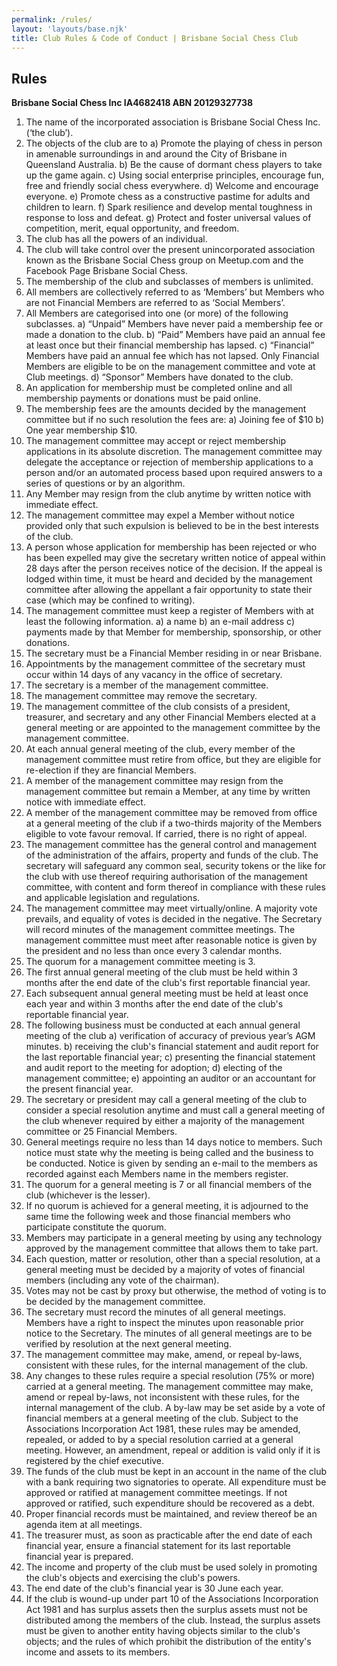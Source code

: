 ```yaml
---
permalink: /rules/
layout: 'layouts/base.njk'
title: Club Rules & Code of Conduct | Brisbane Social Chess Club
---
```


<section class="px-4 max-w-3xl">
  <h2 class="text-center text-xl md:text-2xl font-semibold text-indigo-200 mb-3">Rules</h2>
  <p class="text-center text-gray-200 mb-6">
    <strong>Brisbane Social Chess Inc IA4682418 ABN 20129327738</strong>
  </p>
  <ol class="list-decimal list-inside space-y-3 text-gray-100 text-sm leading-relaxed">
    <li>The name of the incorporated association is Brisbane Social Chess Inc. (‘the club’).</li>
    <li>
      The objects of the club are to a) Promote the playing of chess in person in amenable surroundings in and around the City of
      Brisbane in Queensland Australia. b) Be the cause of dormant chess players to take up the game again. c) Using social
      enterprise principles, encourage fun, free and friendly social chess everywhere. d) Welcome and encourage everyone. e) Promote
      chess as a constructive pastime for adults and children to learn. f) Spark resilience and develop mental toughness in response
      to loss and defeat. g) Protect and foster universal values of competition, merit, equal opportunity, and freedom.
    </li>
    <li>The club has all the powers of an individual.</li>
    <li>
      The club will take control over the present unincorporated association known as the Brisbane Social Chess group on Meetup.com
      and the Facebook Page Brisbane Social Chess.
    </li>
    <li>The membership of the club and subclasses of members is unlimited.</li>
    <li>
      All members are collectively referred to as ‘Members’ but Members who are not Financial Members are referred to as ‘Social
      Members’.
    </li>
    <li>
      All Members are categorised into one (or more) of the following subclasses. a) “Unpaid” Members have never paid a membership
      fee or made a donation to the club. b) “Paid” Members have paid an annual fee at least once but their financial membership has
      lapsed. c) “Financial” Members have paid an annual fee which has not lapsed. Only Financial Members are eligible to be on the
      management committee and vote at Club meetings. d) “Sponsor” Members have donated to the club.
    </li>
    <li>An application for membership must be completed online and all membership payments or donations must be paid online.</li>
    <li>
      The membership fees are the amounts decided by the management committee but if no such resolution the fees are: a) Joining fee
      of $10 b) One year membership $10.
    </li>
    <li>
      The management committee may accept or reject membership applications in its absolute discretion. The management committee may
      delegate the acceptance or rejection of membership applications to a person and/or an automated process based upon required
      answers to a series of questions or by an algorithm.
    </li>
    <li>Any Member may resign from the club anytime by written notice with immediate effect.</li>
    <li>
      The management committee may expel a Member without notice provided only that such expulsion is believed to be in the best
      interests of the club.
    </li>
    <li>
      A person whose application for membership has been rejected or who has been expelled may give the secretary written notice of
      appeal within 28 days after the person receives notice of the decision. If the appeal is lodged within time, it must be heard
      and decided by the management committee after allowing the appellant a fair opportunity to state their case (which may be
      confined to writing).
    </li>
    <li>
      The management committee must keep a register of Members with at least the following information. a) a name b) an e-mail
      address c) payments made by that Member for membership, sponsorship, or other donations.
    </li>
    <li>The secretary must be a Financial Member residing in or near Brisbane.</li>
    <li>
      Appointments by the management committee of the secretary must occur within 14 days of any vacancy in the office of secretary.
    </li>
    <li>The secretary is a member of the management committee.</li>
    <li>The management committee may remove the secretary.</li>
    <li>
      The management committee of the club consists of a president, treasurer, and secretary and any other Financial Members elected
      at a general meeting or are appointed to the management committee by the management committee.
    </li>
    <li>
      At each annual general meeting of the club, every member of the management committee must retire from office, but they are
      eligible for re-election if they are financial Members.
    </li>
    <li>
      A member of the management committee may resign from the management committee but remain a Member, at any time by written
      notice with immediate effect.
    </li>
    <li>
      A member of the management committee may be removed from office at a general meeting of the club if a two-thirds majority of
      the Members eligible to vote favour removal. If carried, there is no right of appeal.
    </li>
    <li>
      The management committee has the general control and management of the administration of the affairs, property and funds of
      the club. The secretary will safeguard any common seal, security tokens or the like for the club with use thereof requiring
      authorisation of the management committee, with content and form thereof in compliance with these rules and applicable
      legislation and regulations.
    </li>
    <li>
      The management committee may meet virtually/online. A majority vote prevails, and equality of votes is decided in the
      negative. The Secretary will record minutes of the management committee meetings. The management committee must meet after
      reasonable notice is given by the president and no less than once every 3 calendar months.
    </li>
    <li>The quorum for a management committee meeting is 3.</li>
    <li>
      The first annual general meeting of the club must be held within 3 months after the end date of the club's first reportable
      financial year.
    </li>
    <li>
      Each subsequent annual general meeting must be held at least once each year and within 3 months after the end date of the
      club's reportable financial year.
    </li>
    <li>
      The following business must be conducted at each annual general meeting of the club a) verification of accuracy of previous
      year’s AGM minutes. b) receiving the club's financial statement and audit report for the last reportable financial year; c)
      presenting the financial statement and audit report to the meeting for adoption; d) electing of the management committee; e)
      appointing an auditor or an accountant for the present financial year.
    </li>
    <li>
      The secretary or president may call a general meeting of the club to consider a special resolution anytime and must call a
      general meeting of the club whenever required by either a majority of the management committee or 25 Financial Members.
    </li>
    <li>
      General meetings require no less than 14 days notice to members. Such notice must state why the meeting is being called and
      the business to be conducted. Notice is given by sending an e-mail to the members as recorded against each Members name in the
      members register.
    </li>
    <li>The quorum for a general meeting is 7 or all financial members of the club (whichever is the lesser).</li>
    <li>
      If no quorum is achieved for a general meeting, it is adjourned to the same time the following week and those financial
      members who participate constitute the quorum.
    </li>
    <li>
      Members may participate in a general meeting by using any technology approved by the management committee that allows them to
      take part.
    </li>
    <li>
      Each question, matter or resolution, other than a special resolution, at a general meeting must be decided by a majority of
      votes of financial members (including any vote of the chairman).
    </li>
    <li>Votes may not be cast by proxy but otherwise, the method of voting is to be decided by the management committee.</li>
    <li>
      The secretary must record the minutes of all general meetings. Members have a right to inspect the minutes upon reasonable
      prior notice to the Secretary. The minutes of all general meetings are to be verified by resolution at the next general
      meeting.
    </li>
    <li>
      The management committee may make, amend, or repeal by-laws, consistent with these rules, for the internal management of the
      club.
    </li>
    <li>
      Any changes to these rules require a special resolution (75% or more) carried at a general meeting. The management committee
      may make, amend or repeal by-laws, not inconsistent with these rules, for the internal management of the club. A by-law may be
      set aside by a vote of financial members at a general meeting of the club. Subject to the Associations Incorporation Act 1981,
      these rules may be amended, repealed, or added to by a special resolution carried at a general meeting. However, an amendment,
      repeal or addition is valid only if it is registered by the chief executive.
    </li>
    <li>
      The funds of the club must be kept in an account in the name of the club with a bank requiring two signatories to operate. All
      expenditure must be approved or ratified at management committee meetings. If not approved or ratified, such expenditure
      should be recovered as a debt.
    </li>
    <li>Proper financial records must be maintained, and review thereof be an agenda item at all meetings.</li>
    <li>
      The treasurer must, as soon as practicable after the end date of each financial year, ensure a financial statement for its
      last reportable financial year is prepared.
    </li>
    <li>
      The income and property of the club must be used solely in promoting the club's objects and exercising the club's powers.
    </li>
    <li>The end date of the club's financial year is 30 June each year.</li>
    <li>
      If the club is wound-up under part 10 of the Associations Incorporation Act 1981 and has surplus assets then the surplus
      assets must not be distributed among the members of the club. Instead, the surplus assets must be given to another entity
      having objects similar to the club's objects; and the rules of which prohibit the distribution of the entity's income and
      assets to its members.
    </li>
  </ol>
</section>

